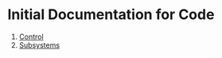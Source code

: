 # Initial Documentation for Code
1. [Control](./control-system.md)
2. [Subsystems](subsystems/subsystems.md)
